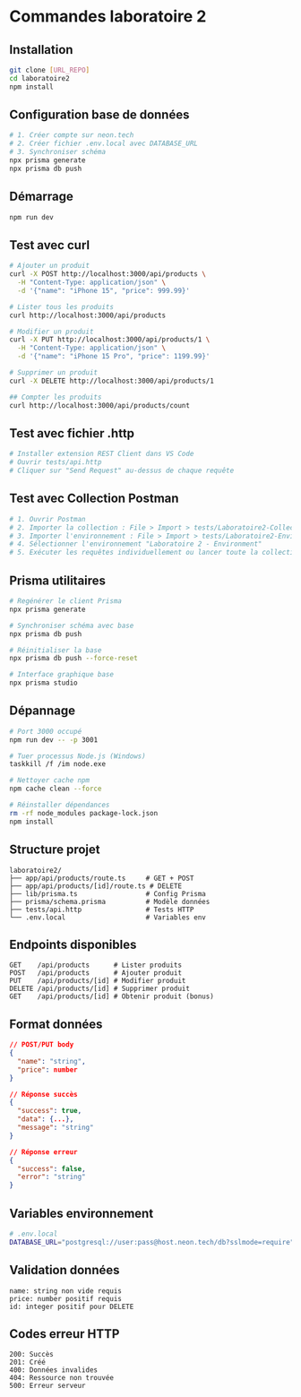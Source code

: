 # Commandes laboratoire 2

## Installation

```bash
git clone [URL_REPO]
cd laboratoire2
npm install
```

## Configuration base de données

```bash
# 1. Créer compte sur neon.tech
# 2. Créer fichier .env.local avec DATABASE_URL
# 3. Synchroniser schéma
npx prisma generate
npx prisma db push
```

## Démarrage

```bash
npm run dev
```

## Test avec curl

```bash
# Ajouter un produit
curl -X POST http://localhost:3000/api/products \
  -H "Content-Type: application/json" \
  -d '{"name": "iPhone 15", "price": 999.99}'

# Lister tous les produits
curl http://localhost:3000/api/products

# Modifier un produit
curl -X PUT http://localhost:3000/api/products/1 \
  -H "Content-Type: application/json" \
  -d '{"name": "iPhone 15 Pro", "price": 1199.99}'

# Supprimer un produit
curl -X DELETE http://localhost:3000/api/products/1

## Compter les produits
curl http://localhost:3000/api/products/count
```

## Test avec fichier .http

```bash
# Installer extension REST Client dans VS Code
# Ouvrir tests/api.http
# Cliquer sur "Send Request" au-dessus de chaque requête
```

## Test avec Collection Postman

```bash
# 1. Ouvrir Postman
# 2. Importer la collection : File > Import > tests/Laboratoire2-Collection.postman_collection.json
# 3. Importer l'environnement : File > Import > tests/Laboratoire2-Environment.postman_environment.json
# 4. Sélectionner l'environnement "Laboratoire 2 - Environment"
# 5. Exécuter les requêtes individuellement ou lancer toute la collection
```

## Prisma utilitaires

```bash
# Regénérer le client Prisma
npx prisma generate

# Synchroniser schéma avec base
npx prisma db push

# Réinitialiser la base
npx prisma db push --force-reset

# Interface graphique base
npx prisma studio
```

## Dépannage

```bash
# Port 3000 occupé
npm run dev -- -p 3001

# Tuer processus Node.js (Windows)
taskkill /f /im node.exe

# Nettoyer cache npm
npm cache clean --force

# Réinstaller dépendances
rm -rf node_modules package-lock.json
npm install
```

## Structure projet

```
laboratoire2/
├── app/api/products/route.ts     # GET + POST
├── app/api/products/[id]/route.ts # DELETE
├── lib/prisma.ts                 # Config Prisma
├── prisma/schema.prisma          # Modèle données
├── tests/api.http                # Tests HTTP
└── .env.local                    # Variables env
```

## Endpoints disponibles

```
GET    /api/products      # Lister produits
POST   /api/products      # Ajouter produit
PUT    /api/products/[id] # Modifier produit
DELETE /api/products/[id] # Supprimer produit
GET    /api/products/[id] # Obtenir produit (bonus)
```

## Format données

```json
// POST/PUT body
{
  "name": "string",
  "price": number
}

// Réponse succès
{
  "success": true,
  "data": {...},
  "message": "string"
}

// Réponse erreur
{
  "success": false,
  "error": "string"
}
```

## Variables environnement

```bash
# .env.local
DATABASE_URL="postgresql://user:pass@host.neon.tech/db?sslmode=require"
```

## Validation données

```
name: string non vide requis
price: number positif requis
id: integer positif pour DELETE
```

## Codes erreur HTTP

```
200: Succès
201: Créé
400: Données invalides
404: Ressource non trouvée
500: Erreur serveur
```